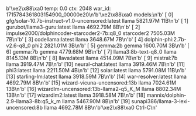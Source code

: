 b'\xe2\x88\xa0 temp: 0.0 ctx: 2048 war_id: 1715784361803154900_00000e20\n'b'\xe2\x88\xa0 models:\n'b' [ 0] gfg/solar-10.7b-instruct-v1.0-uncensored:latest        llama 5821.97M          11B\n'b' [ 1] gurubot/llama3-guru:latest              llama 4692.79M           8B\n'b' [ 2] impulse2000/dolphincoder-starcoder2-7b:q8_0   starcoder2 7505.03M           7B\n'b' [ 3] codellama:latest                        llama 3648.67M           7B\n'b' [ 4] dolphin-phi:2.7b-v2.6-q8_0               phi2 2821.01M           3B\n'b' [ 5] gemma:2b                                gemma 1600.70M           3B\n'b' [ 6] gemma:7b                                gemma 4779.68M           9B\n'b' [ 7] llama3:8b-text-q8_0                     llama 8145.13M           8B\n'b' [ 8] llava:latest                            llama 4514.09M           7B\n'b' [ 9] mistral:7b                              llama 3919.47M           7B\n'b' [10] neural-chat:latest                      llama 3919.46M           7B\n'b' [11] phi3:latest                             llama 2211.50M           4B\n'b' [12] solar:latest                            llama 5791.08M          11B\n'b' [13] starling-lm:latest                      llama 3918.59M           7B\n'b' [14] war-resolver:latest                     llama 4692.79M           8B\n'b' [15] wizard-vicuna-uncensored:13b            llama 7024.61M          13B\n'b' [16] wizardlm-uncensored:13b-llama2-q5_K_M        llama 8802.34M          13B\n'b' [17] wizardlm2:latest                        llama 3918.58M           7B\n'b' [18] mannix/dolphin-2.9-llama3-8b:q5_k_m        llama 5467.90M           8B\n'b' [19] sunapi386/llama-3-lexi-uncensored:8b        llama 4692.78M           8B\n'b'\xe2\x88\xa0 Ctrl-C\n'